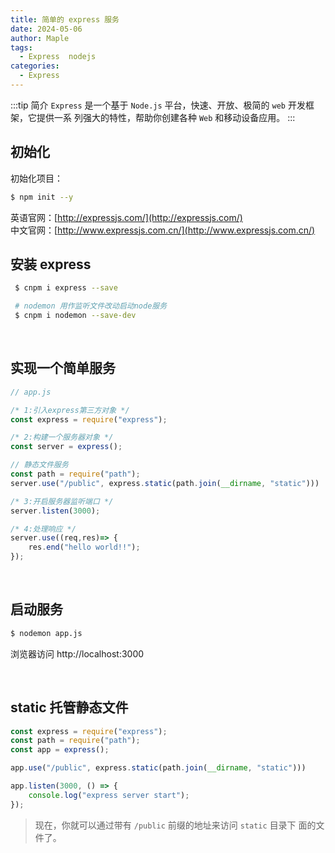 ```yaml
---
title: 简单的 express 服务
date: 2024-05-06
author: Maple
tags:
  - Express  nodejs
categories: 
  - Express
---
```


:::tip 简介
`Express` 是一个基于 `Node.js` 平台，快速、开放、极简的 `web` 开发框架，它提供一系 列强大的特性，帮助你创建各种 `Web` 和移动设备应用。
:::
<br/>

## 初始化

初始化项目：
```bash
$ npm init --y
```

英语官网：[http://expressjs.com/](http://expressjs.com/)  
中文官网：[http://www.expressjs.com.cn/](http://www.expressjs.com.cn/)
<br/>

## 安装 express

```bash
 $ cnpm i express --save

 # nodemon 用作监听文件改动启动node服务
 $ cnpm i nodemon --save-dev
```
<br/>

## 实现一个简单服务

```javascript
// app.js

/* 1:引入express第三方对象 */
const express = require("express"); 

/* 2:构建一个服务器对象 */
const server = express();

// 静态文件服务
const path = require("path");
server.use("/public", express.static(path.join(__dirname, "static")))

/* 3:开启服务器监听端口 */
server.listen(3000);

/* 4:处理响应 */
server.use((req,res)=> { 
    res.end("hello world!!"); 
});
```
 <br/>

## 启动服务

```bash
$ nodemon app.js
```
浏览器访问 http://localhost:3000 

<br/>

## static 托管静态文件

```javascript
const express = require("express");
const path = require("path");
const app = express();

app.use("/public", express.static(path.join(__dirname, "static")))

app.listen(3000, () => {
    console.log("express server start");
});
```
> 现在，你就可以通过带有 `/public` 前缀的地址来访问 `static` 目录下 面的文件了。
